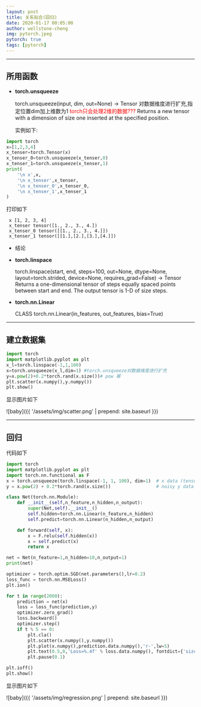 ```yaml
---
layout: post
title: 关系拟合(回归)
date: 2020-01-17 00:05:00
author: wellstone-cheng
img: pytorch.jpeg
pytorch: true
tags: [pytorch]
---
```

---
## 所用函数

- **torch.unsqueeze**
  
  torch.unsqueeze(input, dim, out=None) → Tensor
  对数据维度进行扩充,指定位置dim加上维数为1
  <font color='red'> torch只会处理2维的数据??? </font>
  Returns a new tensor with a dimension of size one inserted at the specified position.

  实例如下:

``` python
import torch
x=[1,2,3,4]
x_tenser=torch.Tensor(x)
x_tenser_0=torch.unsqueeze(x_tenser,0)
x_tenser_1=torch.unsqueeze(x_tenser,1)
print(
    '\n x',x,
    '\n x_tenser',x_tenser,
    '\n x_tenser_0',x_tenser_0,
    '\n x_tenser_1',x_tenser_1
)
```
打印如下
```shell
 x [1, 2, 3, 4] 
 x_tenser tensor([1., 2., 3., 4.]) 
 x_tenser_0 tensor([[1., 2., 3., 4.]]) 
 x_tenser_1 tensor([[1.],[2.],[3.],[4.]])
```
* 结论
  
- **torch.linspace**

  torch.linspace(start, end, steps=100, out=None, dtype=None, layout=torch.strided, device=None, requires_grad=False) → Tensor
  Returns a one-dimensional tensor of steps equally spaced points between start and end.
The output tensor is 1-D of size steps.

- **torch.nn.Linear**

  CLASS torch.nn.Linear(in_features, out_features, bias=True)

---

## 建立数据集
``` python
import torch
import matplotlib.pyplot as plt
x_l=torch.linspace(-1,1,100)
x=torch.unsqueeze(x_l,dim=1) #torch.unsqueeze对数据维度进行扩充
y=x.pow(2)+0.2*torch.rand(x.size())# pow 幂
plt.scatter(x.numpy(),y.numpy())
plt.show()
```
显示图片如下


![baby]({{ '/assets/img/scatter.png' | prepend: site.baseurl }})

---
## 回归

代码如下

``` python
import torch
import matplotlib.pyplot as plt
import torch.nn.functional as F
x = torch.unsqueeze(torch.linspace(-1, 1, 100), dim=1)  # x data (tensor), shape=(100, 1)
y = x.pow(2) + 0.2*torch.rand(x.size())                 # noisy y data (tensor), shape=(100, 1)

class Net(torch.nn.Module):
    def __init__(self,n_feature,n_hidden,n_output):
        super(Net,self).__init__()
        self.hidden=torch.nn.Linear(n_feature,n_hidden)
        self.predict=torch.nn.Linear(n_hidden,n_output)

    def forward(self, x):
        x = F.relu(self.hidden(x))
        x = self.predict(x)
        return x

net = Net(n_feature=1,n_hidden=10,n_output=1)
print(net)

optimizer = torch.optim.SGD(net.parameters(),lr=0.2)
loss_func = torch.nn.MSELoss()
plt.ion()

for t in range(2000):
    prediction = net(x)
    loss = loss_func(prediction,y)
    optimizer.zero_grad()
    loss.backward()
    optimizer.step()
    if t % 5 == 0:
        plt.cla()
        plt.scatter(x.numpy(),y.numpy())
        plt.plot(x.numpy(),prediction.data.numpy(),'r-',lw=5)
        plt.text(0.5,0,'Loss=%.4f' % loss.data.numpy(), fontdict={'size': 20, 'color':  'red'})
        plt.pause(0.1)

plt.ioff()
plt.show()
```
显示图片如下

![baby]({{ '/assets/img/regression.png' | prepend: site.baseurl }})
